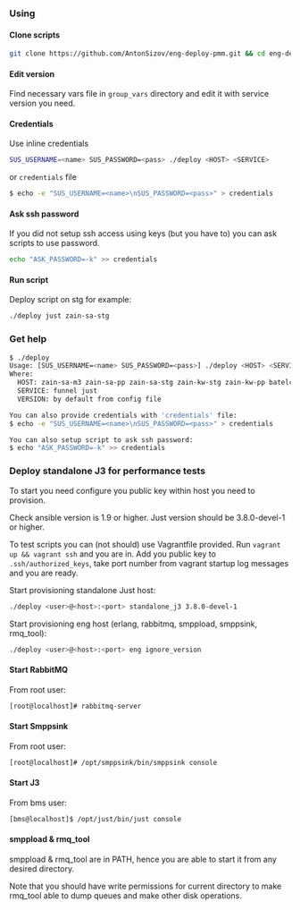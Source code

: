 
### Using

#### Clone scripts

```bash
git clone https://github.com/AntonSizov/eng-deploy-pmm.git && cd eng-deploy-pmm
```

#### Edit version

Find necessary vars file in `group_vars` directory and edit it with service version
you need.

#### Credentials

Use inline credentials

```bash
SUS_USERNAME=<name> SUS_PASSWORD=<pass> ./deploy <HOST> <SERVICE>
```

or `credentials` file

```bash
$ echo -e "SUS_USERNAME=<name>\nSUS_PASSWORD=<pass>" > credentials
```

#### Ask ssh password

If you did not setup ssh access using keys (but you have to) you can ask scripts to use
password.

```bash
echo "ASK_PASSWORD=-k" >> credentials
```

#### Run script

Deploy script on stg for example:

```bash
./deploy just zain-sa-stg
```

### Get help

```bash
$ ./deploy
Usage: [SUS_USERNAME=<name> SUS_PASSWORD=<pass>] ./deploy <HOST> <SERVICE> [VERSION]
Where:
  HOST: zain-sa-m3 zain-sa-pp zain-sa-stg zain-kw-stg zain-kw-pp batelco-stg
  SERVICE: funnel just
  VERSION: by default from config file

You can also provide credentials with 'credentials' file:
$ echo -e "SUS_USERNAME=<name>\nSUS_PASSWORD=<pass>" > credentials

You can also setup script to ask ssh password:
$ echo "ASK_PASSWORD=-k" >> credentials
```

### Deploy standalone J3 for performance tests

To start you need configure you public key within host you
need to provision.

Check ansible version is 1.9 or higher.
Just version should be 3.8.0-devel-1 or higher.

To test scripts you can (not should) use Vagrantfile provided.
Run `vagrant up && vagrant ssh` and you are in. Add you public key to
`.ssh/authorized_keys`, take port number from vagrant startup
log messages and you are ready.

Start provisioning standalone Just host:

```bash
./deploy <user>@<host>:<port> standalone_j3 3.8.0-devel-1
```

Start provisioning eng host (erlang, rabbitmq, smppload, smppsink, rmq_tool):

```bash
./deploy <user>@<host>:<port> eng ignore_version
```

#### Start RabbitMQ

From root user:

```bash
[root@localhost]# rabbitmq-server
```

#### Start Smppsink

From root user:

```bash
[root@localhost]# /opt/smppsink/bin/smppsink console
```

#### Start J3

From bms user:

```bash
[bms@localhost]$ /opt/just/bin/just console
```

#### smppload & rmq_tool

smppload & rmq_tool are in PATH, hence you are able to start it from any desired
directory.

Note that you should have write permissions for current directory
to make rmq_tool able to dump queues and make other disk operations.
